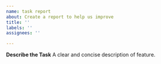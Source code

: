 ```yaml
---
name: task report
about: Create a report to help us improve
title: ''
labels: ''
assignees: ''

---
```


**Describe the Task**
A clear and concise description of feature.


